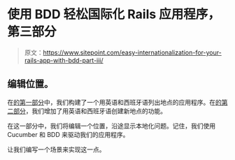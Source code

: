 # 使用 BDD 轻松国际化 Rails 应用程序，第三部分

> 原文：<https://www.sitepoint.com/easy-internationalization-for-your-rails-app-with-bdd-part-iii/>

## 编辑位置。

在[的第一部分](https://www.sitepoint.com/easy-internationalization-for-your-rails-app-with-bdd/ "Easy Internationalization for Your Rails App with BDD")中，我们构建了一个用英语和西班牙语列出地点的应用程序。在[的第二部分](https://www.sitepoint.com/easy-internationalization-for-your-rails-app-with-bdd-part-ii/ "Easy Internationalization for Your Rails App with BDD, Part II")，我们增加了用英语和西班牙语创建新地点的功能。

在这一部分中，我们将编辑一个位置，沿途显示本地化问题。记住，我们使用 Cucumber 和 BDD 来驱动我们的应用程序。

让我们编写一个场景来实现这一点。